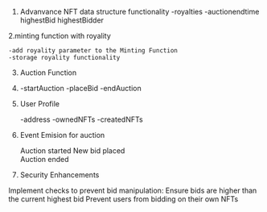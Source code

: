 1. Advanvance NFT data structure functionality
   -royalties
   -auctionendtime
   highestBid
   highestBidder

2.minting function with royality

    -add royality parameter to the Minting Function
    -storage royality functionality
3. Auction Function
4. 
    -startAuction
   -placeBid
   -endAuction
   
5. User Profile

    -address
    -ownedNFTs
   -createdNFTs

6. Event Emision for auction

   Auction started
   New bid placed    
   Auction ended


6. Security Enhancements


Implement checks to prevent bid manipulation:
Ensure bids are higher than the current highest bid
Prevent users from bidding on their own NFTs
